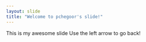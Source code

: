 ```yaml
---
layout: slide
title: "Welcome to pchegoor's slide!"
---
```

This is my awesome slide
Use the left arrow to go back!